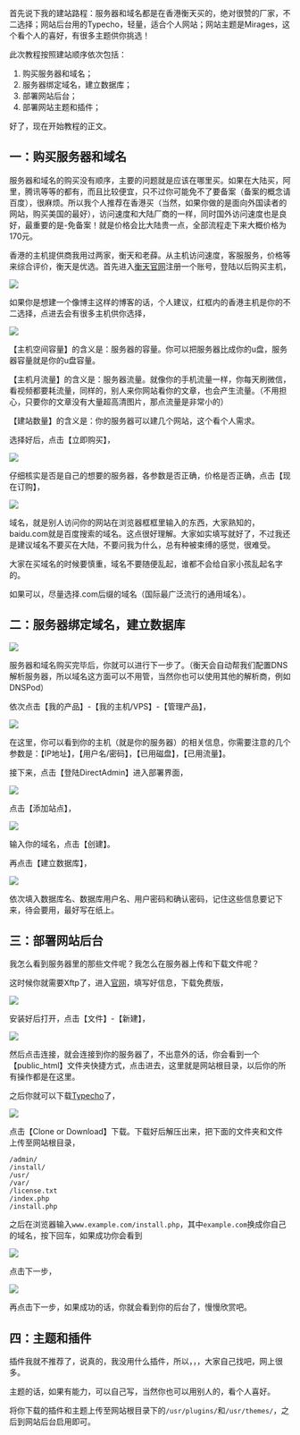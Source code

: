 首先说下我的建站路程：服务器和域名都是在香港衡天买的，绝对很赞的厂家，不二选择；网站后台用的Typecho，轻量，适合个人网站；网站主题是Mirages，这个看个人的喜好，有很多主题供你挑选！

此次教程按照建站顺序依次包括：

1. 购买服务器和域名；
2. 服务器绑定域名，建立数据库；
3. 部署网站后台；
4. 部署网站主题和插件；

好了，现在开始教程的正文。

## 一：购买服务器和域名

服务器和域名的购买没有顺序，主要的问题就是应该在哪里买。如果在大陆买，阿里，腾讯等等的都有，而且比较便宜，只不过你可能免不了要备案（备案的概念请百度），很麻烦。所以我个人推荐在香港买（当然，如果你做的是面向外国读者的网站，购买美国的最好），访问速度和大陆厂商的一样，同时国外访问速度也是良好，最重要的是-免备案！就是价格会比大陆贵一点，全部流程走下来大概价格为170元。

香港的主机提供商我用过两家，衡天和老薛。从主机访问速度，客服服务，价格等来综合评价，衡天是优选。首先进入[衡天官网](https://my.hengtian.cc/aff.php?aff=3724)注册一个账号，登陆以后购买主机，

![](https://subetter.com/images/figures/20180415_01.png)

如果你是想建一个像博主这样的博客的话，个人建议，红框内的香港主机是你的不二选择，点进去会有很多主机供你选择，

![](https://subetter.com/images/figures/20180415_02.png)

【主机空间容量】的含义是：服务器的容量。你可以把服务器比成你的u盘，服务器容量就是你的u盘容量。

【主机月流量】的含义是：服务器流量。就像你的手机流量一样，你每天刷微信，看视频都要耗流量，同样的，别人来你网站看你的文章，也会产生流量。（不用担心，只要你的文章没有大量超高清图片，那点流量是非常小的）

【建站数量】的含义是：你的服务器可以建几个网站，这个看个人需求。

选择好后，点击【立即购买】，

![](https://subetter.com/images/figures/20180415_03.png)

仔细核实是否是自己的想要的服务器，各参数是否正确，价格是否正确，点击【现在订购】，

![](https://subetter.com/images/figures/20180415_04.png)

域名，就是别人访问你的网站在浏览器框框里输入的东西，大家熟知的，baidu.com就是百度搜索的域名。这点很好理解。大家如实填写就好了，不过我还是建议域名不要买在大陆，不要问我为什么，总有种被束缚的感觉，很难受。

大家在买域名的时候要慎重，域名不要随便乱起，谁都不会给自家小孩乱起名字的。

如果可以，尽量选择.com后缀的域名（国际最广泛流行的通用域名）。

## 二：服务器绑定域名，建立数据库

![](https://subetter.com/images/figures/20180415_05.png)

服务器和域名购买完毕后，你就可以进行下一步了。（衡天会自动帮我们配置DNS解析服务器，所以域名这方面可以不用管，当然你也可以使用其他的解析商，例如DNSPod）

依次点击【我的产品】-【我的主机/VPS】-【管理产品】，

![](https://subetter.com/images/figures/20180415_06.png)

在这里，你可以看到你的主机（就是你的服务器）的相关信息，你需要注意的几个参数是：【IP地址】，【用户名/密码】，【已用磁盘】，【已用流量】。

接下来，点击【登陆DirectAdmin】进入部署界面，

![](https://subetter.com/images/figures/20180415_07.png)

点击【添加站点】，

![](https://subetter.com/images/figures/20180415_08.png)

输入你的域名，点击【创建】。

再点击【建立数据库】，

![](https://subetter.com/images/figures/20180415_09.png)

依次填入数据库名、数据库用户名、用户密码和确认密码，记住这些信息要记下来，待会要用，最好写在纸上。

## 三：部署网站后台

我怎么看到服务器里的那些文件呢？我怎么在服务器上传和下载文件呢？

这时候你就需要Xftp了，进入[官网](https://www.netsarang.com/download/down_form.html?code=523)，填写好信息，下载免费版，

![](https://subetter.com/images/figures/20180415_10.png)

安装好后打开，点击【文件】-【新建】，

![](https://subetter.com/images/figures/20180415_11.png)

然后点击连接，就会连接到你的服务器了，不出意外的话，你会看到一个【public_html】文件夹快捷方式，点击进去，这里就是网站根目录，以后你的所有操作都是在这里。

之后你就可以下载[Typecho](https://github.com/typecho/typecho)了，

![](https://subetter.com/images/figures/20180415_12.png)

点击【Clone or Download】下载。下载好后解压出来，把下面的文件夹和文件上传至网站根目录，

```
/admin/
/install/
/usr/
/var/
/license.txt  
/index.php
/install.php
```

之后在浏览器输入`www.example.com/install.php`，其中`example.com`换成你自己的域名，按下回车，如果成功你会看到

![](https://subetter.com/images/figures/20180415_13.png)

点击下一步，

![](https://subetter.com/images/figures/20180415_14.png)

再点击下一步，如果成功的话，你就会看到你的后台了，慢慢欣赏吧。

## 四：主题和插件

插件我就不推荐了，说真的，我没用什么插件，所以，，，大家自己找吧，网上很多。

主题的话，如果有能力，可以自己写，当然你也可以用别人的，看个人喜好。

将你下载的插件和主题上传至网站根目录下的`/usr/plugins/`和`/usr/themes/`，之后到网站后台启用即可。
